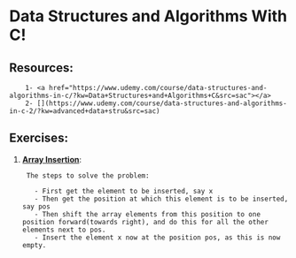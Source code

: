 # Data Structures and Algorithms With C!

## Resources:

        1- <a href="https://www.udemy.com/course/data-structures-and-algorithms-in-c/?kw=Data+Structures+and+Algorithms+C&src=sac"></a>
        2- [](https://www.udemy.com/course/data-structures-and-algorithms-in-c-2/?kw=advanced+data+stru&src=sac)

## Exercises:

1. [**Array Insertion**](./array_insert.c):

        The steps to solve the problem:

          - First get the element to be inserted, say x
          - Then get the position at which this element is to be inserted, say pos
          - Then shift the array elements from this position to one position forward(towards right), and do this for all the other elements next to pos.
          - Insert the element x now at the position pos, as this is now empty.
